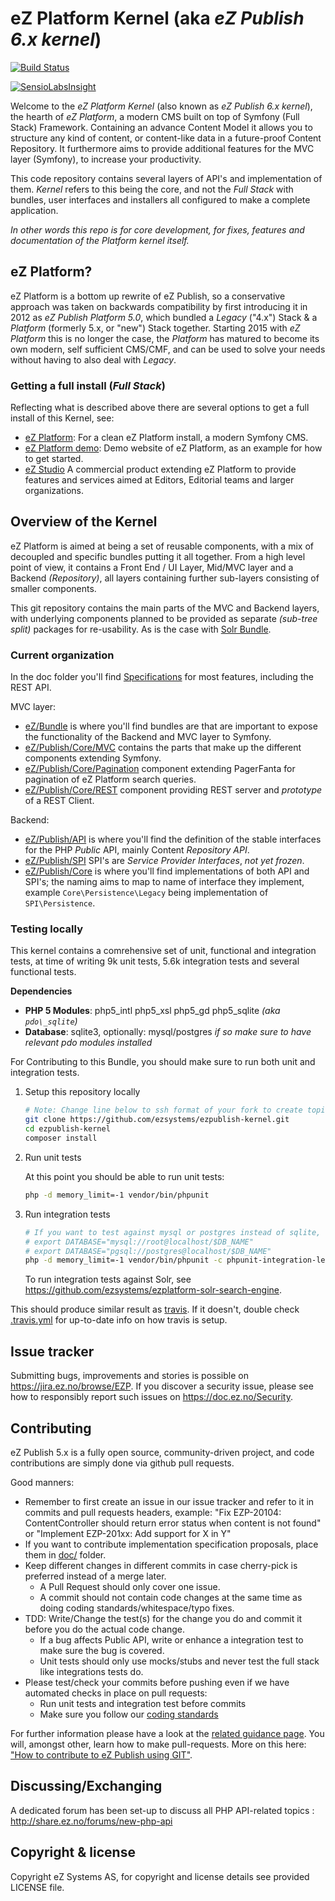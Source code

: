 # eZ Platform Kernel (aka *eZ Publish 6.x kernel*)
[![Build Status](https://travis-ci.org/ezsystems/ezpublish-kernel.png?branch=master)](https://travis-ci.org/ezsystems/ezpublish-kernel)

[![SensioLabsInsight](https://insight.sensiolabs.com/projects/0885c0ce-4b9f-4b89-aa9c-e8f9f7a315e0/big.png)](https://insight.sensiolabs.com/projects/0885c0ce-4b9f-4b89-aa9c-e8f9f7a315e0)

Welcome to the *eZ Platform Kernel* (also known as *eZ Publish 6.x kernel*), the hearth of *eZ Platform*, a modern
CMS built on top of Symfony (Full Stack) Framework. Containing an advance Content Model it allows you to structure any kind of content, or content-like data in a future-proof Content Repository. It furthermore aims to provide additional features for the MVC layer (Symfony), to increase your productivity.

This code repository contains several layers of API's and implementation of them. *Kernel* refers to this being the core,
and not the *Full Stack* with bundles, user interfaces and installers all configured to make a complete application.

*In other words this repo is for core development, for fixes, features and documentation of the Platform kernel itself.*


## eZ Platform?

eZ Platform is a bottom up rewrite of eZ Publish, so a conservative approach was taken on backwards compatibility
by first introducing it in 2012 as *eZ Publish Platform 5.0*, which bundled a *Legacy* ("4.x") Stack & a *Platform* (formerly 5.x, or "new")
Stack together. Starting 2015 with *eZ Platform* this is no longer the case, the *Platform* has matured to become its own
modern, self sufficient CMS/CMF, and can be used to solve your needs without having to also deal with *Legacy*.

### Getting a full install (*Full Stack*)

Reflecting what is described above there are several options to get a full install of this Kernel, see:

- [eZ Platform](https://github.com/ezsystems/ezplatform): For a clean eZ Platform install, a modern Symfony CMS.
 - [eZ Platform demo](https://github.com/ezsystems/ezplatform-demo): Demo website of eZ Platform, as an example for how to get started. 
- [eZ Studio](https://github.com/ezsystems/ezstudio) A commercial product extending eZ Platform to provide features and services aimed at Editors, Editorial teams and larger organizations.


## Overview of the Kernel

eZ Platform is aimed at being a set of reusable components, with a mix of decoupled and specific bundles putting it all together.
From a high level point of view, it contains a Front End / UI Layer, Mid/MVC layer and a Backend *(Repository)*, all layers containing further sub-layers consisting of smaller components.

This git repository contains the main parts of the MVC and Backend layers, with underlying components planned to be provided
as separate *(sub-tree split)* packages for re-usability. As is the case with [Solr Bundle](https://github.com/ezsystems/ezplatform-solr-search-engine).


### Current organization

In the doc folder you'll find [Specifications](doc/specifications/) for most features, including the REST API.

MVC layer:
- [eZ/Bundle](eZ/Bundle/) is where you'll find bundles are that are important to expose the functionality of the Backend and MVC layer to Symfony.
- [eZ/Publish/Core/MVC](eZ/Publish/Core/MVC/) contains the parts that make up the different components extending Symfony.
- [eZ/Publish/Core/Pagination](eZ/Publish/Core/Pagination/) component extending PagerFanta for pagination of eZ Platform search queries.
- [eZ/Publish/Core/REST](eZ/Publish/Core/REST/) component providing REST server and *prototype* of a REST Client.

Backend:
- [eZ/Publish/API](eZ/Publish/API/) is where you'll find the definition of the stable interfaces for the PHP *Public* API, mainly Content *Repository API*.
- [eZ/Publish/SPI](eZ/Publish/SPI/)  SPI's are *Service Provider Interfaces*, *not yet frozen*.
- [eZ/Publish/Core](eZ/Publish/Core/) is where you'll find implementations of both API and SPI's; the naming aims to map to name of interface they implement, example `Core\Persistence\Legacy` being implementation of `SPI\Persistence`.


### Testing locally

This kernel contains a comrehensive set of unit, functional and integration tests, at time of writing 9k unit tests, 5.6k integration tests and several functional tests.

**Dependencies**
* **PHP 5 Modules**: php5\_intl php5\_xsl php5\_gd php5\_sqlite *(aka `pdo\_sqlite`)*
* **Database**: sqlite3, optionally: mysql/postgres *if so make sure to have relevant pdo modules installed*

For Contributing to this Bundle, you should make sure to run both unit and integration tests.

1. Setup this repository locally

    ```bash
    # Note: Change line below to ssh format of your fork to create topic branches to propose as pull requests
    git clone https://github.com/ezsystems/ezpublish-kernel.git
    cd ezpublish-kernel
    composer install
    ```
2. Run unit tests

    At this point you should be able to run unit tests:
    ```bash
    php -d memory_limit=-1 vendor/bin/phpunit
    ```

3. Run integration tests

    ```bash
    # If you want to test against mysql or postgres instead of sqlite, define one of these with referance to a empty test db:
    # export DATABASE="mysql://root@localhost/$DB_NAME"
    # export DATABASE="pgsql://postgres@localhost/$DB_NAME"
    php -d memory_limit=-1 vendor/bin/phpunit -c phpunit-integration-legacy-solr.xml
    ```
    
    To run integration tests against Solr, see https://github.com/ezsystems/ezplatform-solr-search-engine.

This should produce similar result as [travis](https://travis-ci.org/ezsystems/ezpublish-kernel). If it doesn't, double check [.travis.yml](.travis.yml) for up-to-date info on how travis is setup.

## Issue tracker
Submitting bugs, improvements and stories is possible on https://jira.ez.no/browse/EZP.
If you discover a security issue, please see how to responsibly report such issues on https://doc.ez.no/Security.

## Contributing
eZ Publish 5.x is a fully open source, community-driven project, and code contributions are simply done via github pull requests.

Good manners:
* Remember to first create an issue in our issue tracker and refer to it in commits and pull requests headers, example:
  "Fix EZP-20104: ContentController should return error status when content is not found"
  or
  "Implement EZP-201xx: Add support for X in Y"
* If you want to contribute implementation specification proposals, place them in [doc/](doc/) folder.
* Keep different changes in different commits in case cherry-pick is preferred instead of a merge later.
  * A Pull Request should only cover one issue.
  * A commit should not contain code changes at the same time as doing coding standards/whitespace/typo fixes.
* TDD: Write/Change the test(s) for the change you do and commit it before you do the actual code change.
  * If a bug affects Public API, write or enhance a integration test to make sure the bug is covered.
  * Unit tests should only use mocks/stubs and never test the full stack like integrations tests do.
* Please test/check your commits before pushing even if we have automated checks in place on pull requests:
  * Run unit tests and integration test before commits
  * Make sure you follow our [coding standards](https://github.com/ezsystems/ezcs)

For further information please have a look at the [related guidance page](http://share.ez.no/get-involved/develop). You will, amongst other, learn how to make pull-requests. More on this here: ["How to contribute to eZ Publish using GIT"](http://share.ez.no/learn/ez-publish/how-to-contribute-to-ez-publish-using-git).

## Discussing/Exchanging
A dedicated forum has been set-up to discuss all PHP API-related topics : http://share.ez.no/forums/new-php-api

## Copyright & license
Copyright eZ Systems AS, for copyright and license details see provided LICENSE file.
